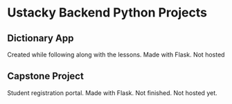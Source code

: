# Ustacky Backend Python Projects
## Dictionary App
Created while following along with the lessons. Made with Flask. Not hosted

## Capstone Project
Student registration portal. Made with Flask. Not finished. Not hosted yet.
